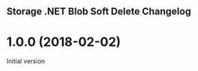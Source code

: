 ## Storage .NET Blob Soft Delete Changelog

<a name="x.y.z"></a>
# 1.0.0 (2018-02-02)

Initial version
